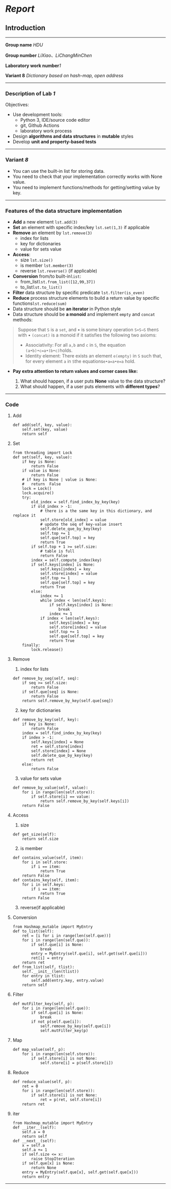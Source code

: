 # _Report_

## Introduction

---

**Group name** _HDU_

**Group number** _LiXiao、LiChangMinChen_

**Laboratory work number**_1_

**Variant 8** _Dictionary based on hash-map, open address_

---

### Description of Lab *1*

Objectives:

- Use development tools:
    - Python 3, IDE/source code editor
    - git, Github Actions
    - laboratory work process
- Design **algorithms and data structures** in **mutable** styles
- Develop **unit and property-based tests**

---

### Variant *8*

- You can use the built-in list for storing data.
- You need to check that your implementation correctly works with None value.
- You need to implement functions/methods for getting/setting value by key.

---

### Features of the data structure implementation

- **Add** a new element `lst.add(3)`
- **Set** an element with specific index/key `lst.set(1,3)` if applicable
- **Remove** an element by `lst.remove(3)`
    - index for lists
    - key for dictionaries
    - value for sets value
- **Access**:
    - size `lst.size()`
    - is member `lst.member(3)`
    - reverse `lst.reverse()` (if applicable)
- **Conversion** from/to built-in`list`:
    - from_list`lst.from_list([12,99,37])`
    - to_list`lst.to_list()`
- **Filter** data structure by specific predicate `lst.filter(is_even)`
- **Reduce** process structure elements to build a return value by specific functions`lst.reduce(sum)`
- Data structure should be **an iterator** in Python style
- Data structure should be **a monoid** and implement `empty` and `concat` methods:

> Suppose that `S` is a `set`, and • is some binary operation `S×S→S`
then`S` with • `(concat)` is a monoid if it satisfies the following two axioms:
> - Associativity:
    For all `a,b` and `c` in `S`, the equation `(a•b)•c=a•(b•c)`holds.
> - Identity element:
    There exists an element `e(empty)` in `S` such that, for every element `a` in `S`the equations`e•a=a•e=a` hold.

- __Pay extra attention to return values and corner cases like:__

    1. What should happen, if a user puts **None** value to the data structure?
    2. What should happen, if a user puts elements with **different types**?

---

### Code

1. Add
    ```
    def add(self, key, value):
        self.set(key, value)
        return self        
    ```

2. Set

    ```
    from threading import Lock
    def set(self, key, value):
        if key is None:
            return False
        if value is None:
            return False
        # if key is None | value is None:
        #   return  False
        lock = Lock()
        lock.acquire()
        try:
            old_index = self.find_index_by_key(key)
            if old_index > -1:
                # there is a the same key in this dictionary, and replace it
                self.store[old_index] = value
                # update the seq of key-value insert
                self.delete_que_by_key(key)
                self.top += 1
                self.que[self.top] = key
                return True
            if self.top + 1 >= self.size:
                # table is full
                return False
            index = self.compute_index(key)
            if self.keys[index] is None:
                self.keys[index] = key
                self.store[index] = value
                self.top += 1
                self.que[self.top] = key
                return True
            else:
                index += 1
                while index < len(self.keys):
                    if self.keys[index] is None:
                        break
                    index += 1
                if index < len(self.keys):
                    self.keys[index] = key
                    self.store[index] = value
                    self.top += 1
                    self.que[self.top] = key
                    return True
        finally:
            lock.release()
    ```

3. Remove

    1. index for lists

    ```
    def remove_by_seq(self, seq):
        if seq >= self.size:
            return False
        if self.que[seq] is None:
            return False
        return self.remove_by_key(self.que[seq])
    ```

    2. key for dictionaries

    ```
    def remove_by_key(self, key):
        if key is None:
            return False
        index = self.find_index_by_key(key)
        if index > -1:
            self.keys[index] = None
            ret = self.store[index]
            self.store[index] = None
            self.delete_que_by_key(key)
            return ret
        else:
            return False
    ```

    3. value for sets value

    ```
    def remove_by_value(self, value):
        for i in range(len(self.store)):
            if self.store[i] == value:
                return self.remove_by_key(self.keys[i])
        return False
    ```

4. Access
    1. size

    ```
    def get_size(self):
        return self.size
    ```

    2. is member

    ```
    def contains_value(self, item):
        for i in self.store:
            if i == item:
                return True
        return False
    def contains_key(self, item):
        for i in self.keys:
            if i == item:
                return True
        return False
    ```

    3. reverse(if applicable)
5. Conversion

    ```
    from Hashmap_mutable import MyEntry
    def to_list(self):
        ret = [i for i in range(len(self.que))]
        for i in range(len(self.que)):
            if self.que[i] is None:
                break
            entry = MyEntry(self.que[i], self.get(self.que[i]))
            ret[i] = entry
        return ret    
    def from_list(self, tlist):
        self.__init__(len(tlist))
        for entry in tlist:
            self.add(entry.key, entry.value)
        return self
    ```

6. Filter

    ```
    def mutFilter_key(self, p):
        for i in range(len(self.que)):
            if self.que[i] is None:
                break
            if not p(self.que[i]):
                self.remove_by_key(self.que[i])
                self.mutFilter_key(p)
    ```

7. Map

    ```
    def map_value(self, p):
        for i in range(len(self.store)):
            if self.store[i] is not None:
                self.store[i] = p(self.store[i])
    ```

8. Reduce

    ```
    def reduce_value(self, p):
        ret = 0
        for i in range(len(self.store)):
            if self.store[i] is not None:
                ret = p(ret, self.store[i])
        return ret
    ```

9. iter

    ```
    from Hashmap_mutable import MyEntry
    def __iter__(self):
        self.a = 0
        return self
    def __next__(self):
        x = self.a
        self.a += 1
        if self.size <= x:
            raise StopIteration
        if self.que[x] is None:
            return None
        entry = MyEntry(self.que[x], self.get(self.que[x]))
        return entry
    ```

---